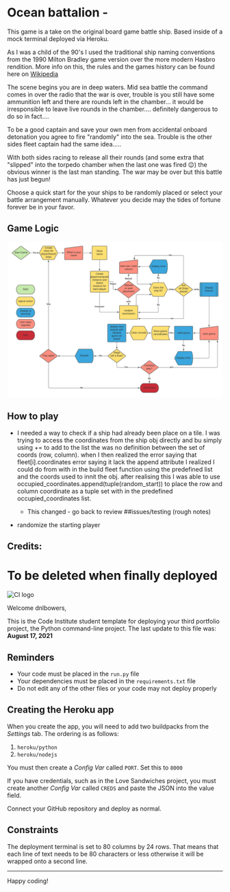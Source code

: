# Ocean battalion - 
This game is a take on the original board game battle ship. Based inside of a mock terminal deployed via Heroku.

As I was a child of the 90's I used the traditional ship naming conventions from the 1990 Milton Bradley game version over the more modern Hasbro rendition. More info on this, the rules and the games history can be found here on [Wikipedia](https://en.wikipedia.org/wiki/Battleship_(game))

The scene begins you are in deep waters. Mid sea battle the command comes in over the radio that the war is over, trouble is you still have some ammunition left and there are rounds left in the chamber... it would be irresponsible to leave live rounds in the chamber.... definitely dangerous to do so in fact.... 

To be a good captain and save your own men from accidental onboard detonation you agree to fire "randomly" into the sea. Trouble is the other sides fleet captain had the same idea.....

With both sides racing to release all their rounds (and some extra that "slipped" into the torpedo chamber when the last one was fired :wink:) the obvious winner is the last man standing. The war may be over but this battle has just begun!

Choose a quick start for the your ships to be randomly placed or select your battle arrangement manually. Whatever you decide may the tides of fortune forever be in your favor.

## Game Logic

![Game Logic Flowchart](docs/flowchart.jpeg)

## How to play

* I needed a way to check if a ship had already been place on a tile. I was trying to access the coordinates from the ship obj directly and bu simply using += to add to the list the was no definition between the set of coords (row, column). when I then realized the error saying that fleet[i].coordinates error saying it lack the append attribute I realized I could do  from with in the build fleet function using the predefined list and the coords used to innit the obj. after realising this I was able to use occupied_coordinates.append(tuple(random_start)) to place the row and column coordinate as a tuple set with in the predefined occupied_coordinates list.
  * This changed - go back to review
##issues/testing (rough notes)






* randomize the starting player
  
## Credits:



# To be deleted when finally deployed
![CI logo](https://codeinstitute.s3.amazonaws.com/fullstack/ci_logo_small.png)

Welcome dnlbowers,

This is the Code Institute student template for deploying your third portfolio project, the Python command-line project. The last update to this file was: **August 17, 2021**

## Reminders

* Your code must be placed in the `run.py` file
* Your dependencies must be placed in the `requirements.txt` file
* Do not edit any of the other files or your code may not deploy properly

## Creating the Heroku app

When you create the app, you will need to add two buildpacks from the _Settings_ tab. The ordering is as follows:

1. `heroku/python`
2. `heroku/nodejs`

You must then create a _Config Var_ called `PORT`. Set this to `8000`

If you have credentials, such as in the Love Sandwiches project, you must create another _Config Var_ called `CREDS` and paste the JSON into the value field.

Connect your GitHub repository and deploy as normal.

## Constraints

The deployment terminal is set to 80 columns by 24 rows. That means that each line of text needs to be 80 characters or less otherwise it will be wrapped onto a second line.

-----
Happy coding!